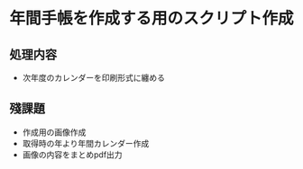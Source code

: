 # 年間手帳を作成する用のスクリプト作成

## 処理内容

- 次年度のカレンダーを印刷形式に纏める


## 殘課題
- 作成用の画像作成
- 取得時の年より年間カレンダー作成
- 画像の内容をまとめpdf出力